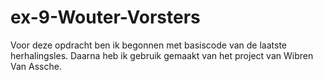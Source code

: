 # ex-9-Wouter-Vorsters
Voor deze opdracht ben ik begonnen met basiscode van de laatste herhalingsles. Daarna heb ik gebruik gemaakt van het project van Wibren Van Assche.
